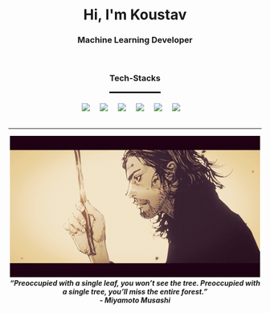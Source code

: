 <h1 align="center">Hi, I'm Koustav</h1>
<h3 align="center"> Machine Learning Developer </h3>

<br>

<h3 align="center"> Tech-Stacks</h3>
<hr style="width: 100px; border: 1px solid #000; margin: auto; margin-top: 0; margin-bottom: 20px;" />

<div align="center">
  <img src="https://skillicons.dev/icons?i=git" height="40" />
  <img width="12" />
  <img src="https://skillicons.dev/icons?i=github" height="40" />
  <img width="12" />
  <img src="https://skillicons.dev/icons?i=c" height="40" />
  <img width="12" />
  <img src="https://skillicons.dev/icons?i=cpp" height="40" />
  <img width="12" />
  <img src="https://skillicons.dev/icons?i=py" height="40" />
  <img width="12" />
  <img src="https://avatars.githubusercontent.com/u/102832242?s=48&v=4" height="40" />
  <img width="12" />
</div>

<br>

</div>
<hr>
<div align=center>
<div align="center">
  <img src="https://github.com/YowaiMo-Koustav/YowaiMo-Koustav/blob/main/vagabond-manga%CC%81-vagabond.gif" />
</div>
<div align="center">
  <b><i>“Preoccupied with a single leaf, you won’t see the tree. Preoccupied with a single tree, you’ll miss the entire forest.”</i></b>
</div>
</div>
<div align="center">
   <b><i>- Miyamoto Musashi</i></b>
</div>
